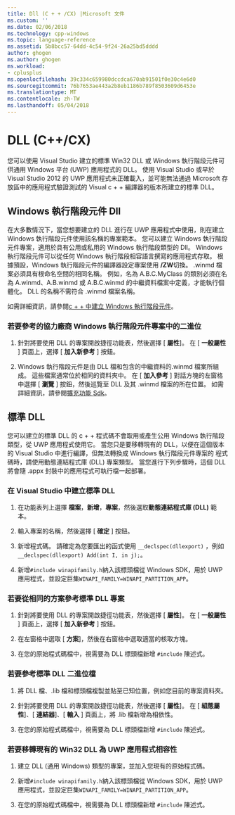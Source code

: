 ```yaml
---
title: Dll (C + + /CX) |Microsoft 文件
ms.custom: ''
ms.date: 02/06/2018
ms.technology: cpp-windows
ms.topic: language-reference
ms.assetid: 5b8bcc57-64dd-4c54-9f24-26a25bd5dddd
author: ghogen
ms.author: ghogen
ms.workload:
- cplusplus
ms.openlocfilehash: 39c334c659980dccdca670ab91501f0e30c4e6d0
ms.sourcegitcommit: 76b7653ae443a2b8eb1186b789f8503609d6453e
ms.translationtype: MT
ms.contentlocale: zh-TW
ms.lasthandoff: 05/04/2018
---
```

# <a name="dlls-ccx"></a>DLL (C++/CX)

您可以使用 Visual Studio 建立的標準 Win32 DLL 或 Windows 執行階段元件可供通用 Windows 平台 (UWP) 應用程式的 DLL。 使用 Visual Studio 或早於 Visual Studio 2012 的 UWP 應用程式未正確載入，並可能無法通過 Microsoft 存放區中的應用程式驗證測試的 Visual c + + 編譯器的版本所建立的標準 DLL。

## <a name="windows-runtime-component-dlls"></a>Windows 執行階段元件 Dll

在大多數情況下，當您想要建立的 DLL 進行在 UWP 應用程式中使用，則在建立 Windows 執行階段元件使用該名稱的專案範本。 您可以建立 Windows 執行階段元件專案，適用於具有公用或私用的 Windows 執行階段類型的 Dll。 Windows 執行階段元件可以從任何 Windows 執行階段相容語言撰寫的應用程式存取。 根據預設，Windows 執行階段元件的編譯器設定專案使用 **/ZW**切換。 .winmd 檔案必須具有根命名空間的相同名稱。 例如，名為 A.B.C.MyClass 的類別必須在名為 A.winmd、A.B.winmd 或 A.B.C.winmd 的中繼資料檔案中定義，才能執行個體化。 DLL 的名稱不需符合 .winmd 檔案名稱。

如需詳細資訊，請參閱[c + + 中建立 Windows 執行階段元件](/windows/uwp/winrt-components/creating-windows-runtime-components-in-cpp)。

### <a name="to-reference-a-third-party-windows-runtime-component-binary-in-your-project"></a>若要參考的協力廠商 Windows 執行階段元件專案中的二進位

1. 針對將要使用 DLL 的專案開啟捷徑功能表，然後選擇 [ **屬性**]。 在 [ **一般屬性** ] 頁面上，選擇 [ **加入新參考** ] 按鈕。

1. Windows 執行階段元件是由 DLL 檔和包含的中繼資料的.winmd 檔案所組成。 這些檔案通常位於相同的資料夾中。 在 [ **加入參考** ] 對話方塊的左窗格中選擇 [ **瀏覽** ] 按鈕，然後巡覽至 DLL 及其 .winmd 檔案的所在位置。 如需詳細資訊，請參閱[擴充功能 Sdk](/visualstudio/extensibility/creating-a-software-development-kit#ExtensionSDKs)。

## <a name="standard-dlls"></a>標準 DLL

您可以建立的標準 DLL 的 c + + 程式碼不會取用或產生公用 Windows 執行階段類型，從 UWP 應用程式使用它。 當您只是要移轉現有的 DLL，以便在這個版本的 Visual Studio 中進行編譯，但無法轉換成 Windows 執行階段元件專案的 程式碼時，請使用動態連結程式庫 (DLL) 專案類型。 當您進行下列步驟時，這個 DLL 將會隨 .appx 封裝中的應用程式可執行檔一起部署。

### <a name="to-create-a-standard-dll-in-visual-studio"></a>在 Visual Studio 中建立標準 DLL

1. 在功能表列上選擇 **檔案**，**新增**，**專案**，然後選取**動態連結程式庫 (DLL)** 範本。

1. 輸入專案的名稱，然後選擇 [ **確定** ] 按鈕。

1. 新增程式碼。 請確定為您要匯出的函式使用 `__declspec(dllexport)` ，例如 `__declspec(dllexport) Add(int I, in j);`。

1. 新增`#include winapifamily.h`納入該標頭檔從 Windows SDK，用於 UWP 應用程式，並設定巨集`WINAPI_FAMILY=WINAPI_PARTITION_APP`。

### <a name="to-reference-a-standard-dll-project-from-the-same-solution"></a>若要從相同的方案參考標準 DLL 專案

1. 針對將要使用 DLL 的專案開啟捷徑功能表，然後選擇 [ **屬性**]。 在 [ **一般屬性** ] 頁面上，選擇 [ **加入新參考** ] 按鈕。

1. 在左窗格中選取 [ **方案**]，然後在右窗格中選取適當的核取方塊。

1. 在您的原始程式碼檔中，視需要為 DLL 標頭檔新增 `#include` 陳述式。

### <a name="to-reference-a-standard-dll-binary"></a>若要參考標準 DLL 二進位檔

1. 將 DLL 檔、.lib 檔和標頭檔複製並貼至已知位置，例如您目前的專案資料夾。

1. 針對將要使用 DLL 的專案開啟捷徑功能表，然後選擇 [ **屬性**]。 在 [ **組態屬性**]、[ **連結器**]、[ **輸入** ] 頁面上，將 .lib 檔新增為相依性。

1. 在您的原始程式碼檔中，視需要為 DLL 標頭檔新增 `#include` 陳述式。

### <a name="to-migrate-an-existing-win32-dll-for-uwp-app-compatibility"></a>若要移轉現有的 Win32 DLL 為 UWP 應用程式相容性

1. 建立 DLL (通用 Windows) 類型的專案，並加入您現有的原始程式碼。

1. 新增`#include winapifamily.h`納入該標頭檔從 Windows SDK，用於 UWP 應用程式，並設定巨集`WINAPI_FAMILY=WINAPI_PARTITION_APP`。

1. 在您的原始程式碼檔中，視需要為 DLL 標頭檔新增 `#include` 陳述式。

